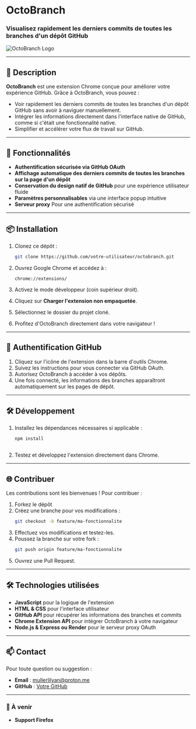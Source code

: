 # OctoBranch

### Visualisez rapidement les derniers commits de toutes les branches d'un dépôt GitHub

![OctoBranch Logo](https://via.placeholder.com/150)

---

## 🌟 Description
**OctoBranch** est une extension Chrome conçue pour améliorer votre expérience GitHub. Grâce à OctoBranch, vous pouvez :

- Voir rapidement les derniers commits de toutes les branches d'un dépôt GitHub sans avoir à naviguer manuellement.
- Intégrer les informations directement dans l'interface native de GitHub, comme si c'était une fonctionnalité native.
- Simplifier et accélérer votre flux de travail sur GitHub.

---

## 🚀 Fonctionnalités

- **Authentification sécurisée via GitHub OAuth**
- **Affichage automatique des derniers commits de toutes les branches sur la page d'un dépôt**
- **Conservation du design natif de GitHub** pour une expérience utilisateur fluide
- **Paramètres personnalisables** via une interface popup intuitive
- **Serveur proxy** Pour une authentification sécurisé 

---

## 📦 Installation

1. Clonez ce dépôt :
   ```bash
   git clone https://github.com/votre-utilisateur/octobranch.git
   ```

2. Ouvrez Google Chrome et accédez à :
   ```
   chrome://extensions/
   ```

3. Activez le mode développeur (coin supérieur droit).

4. Cliquez sur **Charger l'extension non empaquetée**.

5. Sélectionnez le dossier du projet cloné.

6. Profitez d'OctoBranch directement dans votre navigateur !

---

## 🔑 Authentification GitHub

1. Cliquez sur l'icône de l'extension dans la barre d'outils Chrome.
2. Suivez les instructions pour vous connecter via GitHub OAuth.
3. Autorisez OctoBranch à accéder à vos dépôts.
4. Une fois connecté, les informations des branches apparaîtront automatiquement sur les pages de dépôt.

---

## 🛠️ Développement

1. Installez les dépendances nécessaires si applicable :
   ```bash
   npm install
   ```
   ```

3. Testez et développez l'extension directement dans Chrome.

---

## 🌐 Contribuer

Les contributions sont les bienvenues ! Pour contribuer :

1. Forkez le dépôt
2. Créez une branche pour vos modifications :
   ```bash
   git checkout -b feature/ma-fonctionnalite
   ```
3. Effectuez vos modifications et testez-les.
4. Poussez la branche sur votre fork :
   ```bash
   git push origin feature/ma-fonctionnalite
   ```
5. Ouvrez une Pull Request.

---

## 🛠️ Technologies utilisées

- **JavaScript** pour la logique de l'extension
- **HTML & CSS** pour l'interface utilisateur
- **GitHub API** pour récupérer les informations des branches et commits
- **Chrome Extension API** pour intégrer OctoBranch à votre navigateur
- **Node.js & Express ou Render** pour le serveur proxy OAuth

---

## 📫 Contact

Pour toute question ou suggestion :

- **Email** : mullerlilyan@proton.me
- **GitHub** : [Votre GitHub](https://github.com/lilyaan444)

---


### 📝 À venir
- **Support Firefox**
